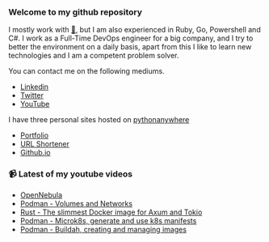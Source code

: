 ### Welcome to my github repository

I mostly work with [:snake:](https://www.python.org/), but I am also experienced in Ruby, Go, Powershell and C#. I work as a Full-Time DevOps engineer for a big company, and I try to better the environment on a daily basis, apart from this I like to learn new technologies and I am a competent problem solver.

You can contact me on the following mediums.
- [Linkedin](https://www.linkedin.com/in/r3ap3rpy)
- [Twitter](https://twitter.com/r3ap3rpy)
- [YouTube](https://www.youtube.com/channel/UC1qkMXH8d2I9DDAtBSeEHqg)

I have three personal sites hosted on [pythonanywhere](https://www.pythonanywhere.com/)
- [Portfolio](http://r3ap3rpy.pythonanywhere.com/)
- [URL Shortener](http://shortenpy.pythonanywhere.com/)
- [Github.io](https://r3ap3rpy.github.io/)

### :video_camera: Latest of my youtube videos
<!-- YOUTUBE:START -->
- [OpenNebula](https://www.youtube.com/watch?v=Iyym2xrzx2k)
- [Podman - Volumes and Networks](https://www.youtube.com/watch?v=Q-_OAlfeOuo)
- [Rust - The slimmest Docker image for Axum and Tokio](https://www.youtube.com/watch?v=HDDP9bV0szw)
- [Podman - Microk8s, generate and use k8s manifests](https://www.youtube.com/watch?v=2cwrxsbDbTk)
- [Podman - Buildah, creating and managing images](https://www.youtube.com/watch?v=7tIv7XLwV-Q)
<!-- YOUTUBE:END -->

